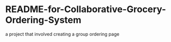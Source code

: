 # README-for-Collaborative-Grocery-Ordering-System
a project that involved creating a group ordering page 
